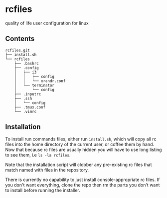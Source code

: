 # rcfiles
quality of life user configuration for linux

## Contents

```
rcfiles.git
├── install.sh
└── rcfiles
    ├── .bashrc
    ├── .config
    │   ├── i3
    │   │   ├── config
    │   │   └── xrandr.conf
    │   └── terminator
    │       └── config
    ├── .inputrc
    ├── .ssh
    │   └── config
    ├── .tmux.conf
    └── .vimrc
```

## Installation
To install run commands files, either run `install.sh`, which will copy all rc files into the home directory of the current user, or coffee them by hand. Now that because rc files are usually hidden you will have to use long listing to see them, i.e `ls -la rcfiles`.

Note that the installation script will clobber any pre-existing rc files that match named with files in the repository.

There is currently no capability to just install console-appropriate rc files. If you don't want everything, clone the repo then rm the parts you don't want to install before running the installer.
